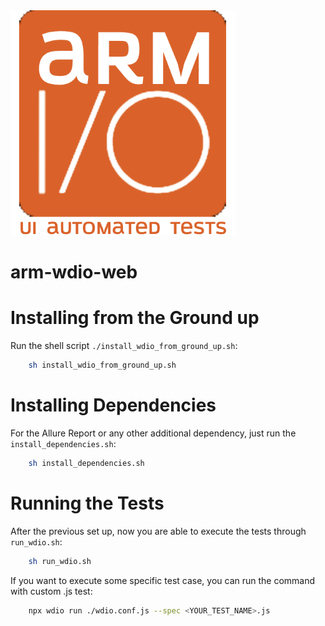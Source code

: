 <img src="arm_wdio_logo.png" height="360">

# arm-wdio-web

# Installing from the Ground up

Run the shell script `./install_wdio_from_ground_up.sh`:

```bash
    sh install_wdio_from_ground_up.sh
```

# Installing Dependencies

For the Allure Report or any other additional dependency, just run the `install_dependencies.sh`:

```bash
    sh install_dependencies.sh
```

# Running the Tests

After the previous set up, now you are able to execute the tests through `run_wdio.sh`:

```bash
    sh run_wdio.sh
```

If you want to execute some specific test case, you can run the command with custom .js test:

```bash
    npx wdio run ./wdio.conf.js --spec <YOUR_TEST_NAME>.js
```